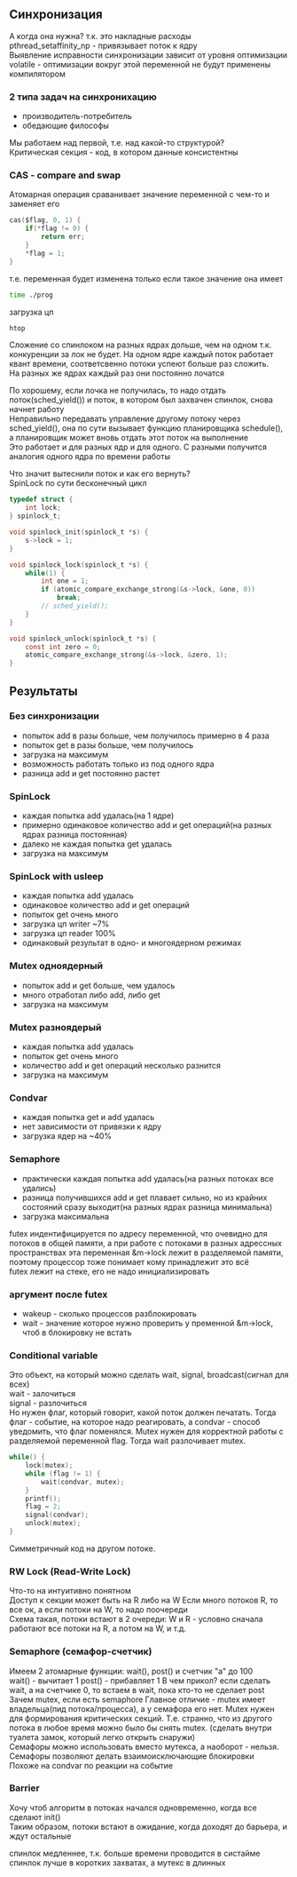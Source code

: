 ## Синхронизация

А когда она нужна? т.к. это накладные расходы\
pthread_setaffinity_np - привязывает поток к ядру\
Выявление исправности синхронизации зависит от уровня оптимизации\
volatile - оптимизации вокруг этой переменной не будут применены компилятором

### 2 типа задач на синхронихацию
* производитель-потребитель
* обедающие философы
  
Мы работаем над первой, т.е. над какой-то структурой?\
Критическая секция - код, в котором данные консистентны 

### CAS - compare and swap
Атомарная операция сраванивает значение переменной с чем-то и заменяет его
```c
cas($flag, 0, 1) {
    if(*flag != 0) {
        return err;
    }
    *flag = 1;
}
```
т.е. переменная будет изменена только если такое значение она имеет

```bash
time ./prog
```

загрузка цп
```bash
htop
```

Сложение со спинлоком на разных ядрах дольше, чем на одном
т.к. конкуренции за лок не будет. На одном ядре каждый поток работает квант времени, соответсвенно потоки успеют больше раз сложить.\
На разных же ядрах каждый раз они постоянно лочатся

По хорошему, если лочка не получилась, то надо отдать поток(sched_yield()) и поток, в котором был захвачен спинлок, снова начнет работу\
Неправильно передавать управление другому потоку через sched_yield(), она по сути вызывает функцию планировщика schedule(), а планировщик может вновь отдать этот поток на выполнение\
Это работает и для разных ядр и для одного. С разными получится аналогия одного ядра по времени работы

Что значит вытеснили поток и как его вернуть?\
SpinLock по сути бесконечный цикл
```C
typedef struct {
    int lock;
} spinlock_t;

void spinlock_init(spinlock_t *s) {
    s->lock = 1;
}

void spinlock_lock(spinlock_t *s) {
    while(1) {
        int one = 1;
        if (atomic_compare_exchange_strong(&s->lock, &one, 0))
            break;
        // sched_yield();
    }
}

void spinlock_unlock(spinlock_t *s) {
    const int zero = 0;
    atomic_compare_exchange_strong(&s->lock, &zero, 1);
}
```

## Результаты
### Без синхронизации
* попыток add в разы больше, чем получилось примерно в 4 раза
* попыток get в разы больше, чем получилось
* загрузка на максимум
* возможность работать только из под одного ядра
* разница add и get постоянно растет
### SpinLock
* каждая попытка add удалась(на 1 ядре)
* примерно одинаковое количество add и get операций(на разных ядрах разница постоянная)
* далеко не каждая попытка get удалась
* загрузка на максимум
### SpinLock with usleep
* каждая попытка add удалась
* одинаковое количество add и get операций
* попыток get очень много
* загрузка цп writer ~7%
* загрузка цп reader 100%
* одинаковый результат в одно- и многоядерном режимах
### Mutex одноядерный
* попыток add и get больше, чем удалось
* много отработал либо add, либо get
* загрузка на максимум
### Mutex разноядерый
* каждая попытка add удалась
* попыток get очень много
* количество add и get операций несколько разнится 
* загрузка на максимум
### Condvar 
* каждая попытка get и add удалась
* нет зависимости от привязки к ядру
* загрузка ядер на ~40%
### Semaphore
* практически каждая попытка add удалась(на разных потоках все удались)
* разница получившихся add и get плавает сильно, но из крайних состояний сразу выходит(на разных ядрах разница минимальна)
* загрузка максимальна


futex индентифицируется по адресу переменной, что очевидно для потоков в общей памяти, а при работе с потоками в разных адрессных пространствах эта переменная &m->lock лежит в разделяемой памяти, поэтому процессор тоже понимает кому принадлежит это всё\
futex лежит на стеке, его не надо инициализировать
### аргумент после futex
* wakeup - сколько процессов разблокировать
* wait - значение которое нужно проверить у пременной &m->lock, чтоб в блокировку не встать

### Conditional variable
Это объект, на который можно сделать wait, signal, broadcast(сигнал для всех)  
wait - залочиться  
signal - разлочиться  
Но нужен флаг, который говорит, какой поток должен печатать. Тогда флаг - событие, на которое надо реагировать, а condvar - способ уведомить, что флаг поменялся. Mutex нужен для корректной работы с разделяемой переменной flag. Тогда wait разлочивает mutex.
```C
while() {
    lock(mutex);
    while (flag != 1) {
        wait(condvar, mutex);
    }
    printf();
    flag = 2;
    signal(condvar);
    unlock(mutex);
}
```
Симметричный код на другом потоке.  

### RW Lock (Read-Write Lock)
Что-то на интуитивно понятном  
Доступ к секции может быть на R либо на W
Если много потоков R, то все ок, а если потоки на W, то надо поочереди  
Схема такая, потоки встают в 2 очереди: W и R - условно сначала работают все потоки на R, а потом на W, и т.д.

### Semaphore (семафор-счетчик)
Имеем 2 атомарные функции: wait(), post() и счетчик "a" до 100  
wait() - вычитает 1
post() - прибавляет 1
В чем прикол? если сделать wait, а на счетчике 0, то встаем в wait, пока кто-то не сделает post  
Зачем mutex, если есть semaphore
Главное отличие - mutex имеет владельца(пид потока/процесса), а у семафора его нет. Mutex нужен для формирования критических секций. Т.е. странно, что из другого потока в любое время можно было бы снять mutex. (сделать внутри туалета замок, который легко открыть снаружи)  
Семафоры можно использовать вместо мутекса, а наоборот - нельзя.  
Семафоры позволяют делать взаимоисключающие блокировки  
Похоже на condvar по реакции на событие

### Barrier
Хочу чтоб алгоритм в потоках начался одновременно, когда все сделают init()  
Таким образом, потоки встают в ожидание, когда доходят до барьера, и ждут остальные

спинлок медленнее, т.к. больше времени проводится в систайме
спинлок лучше в коротких захватах, а мутекс в длинных

